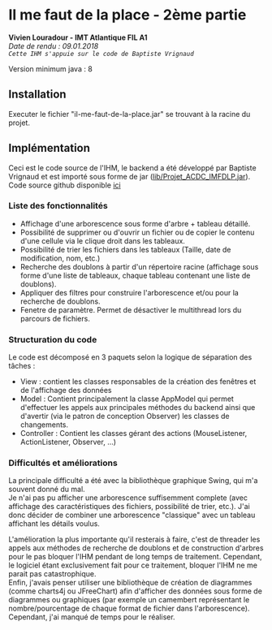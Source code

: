# Il me faut de la place  - 2ème partie
**Vivien Louradour - IMT Atlantique FIL A1**  
*Date de rendu : 09.01.2018*  
*`Cette IHM s'appuie sur le code de Baptiste Vrignaud`*  
  
Version minimum java : 8

## Installation
Executer le fichier "il-me-faut-de-la-place.jar" se trouvant à la racine du projet.

## Implémentation
Ceci est le code source de l'IHM, le backend a été développé par Baptiste Vrignaud et est importé sous forme de jar ([lib/Projet_ACDC_IMFDLP.jar](lib/Projet_ACDC_IMFDLP.jar)). Code source github disponible [ici](https://github.com/batnyu/Projet_ACDC_IMFDLP)

### Liste des fonctionnalités
- Affichage d'une arborescence sous forme d'arbre + tableau détaillé.
- Possibilité de supprimer ou d'ouvrir un fichier ou de copier le contenu d'une cellule via le clique droit dans les tableaux.
- Possibilité de trier les fichiers dans les tableaux (Taille, date de modification, nom, etc.)
- Recherche des doublons à partir d'un répertoire racine (affichage sous forme d'une liste de tableaux, chaque tableau contenant une liste de doublons).
- Appliquer des filtres pour construire l'arborescence et/ou pour la recherche de doublons.
- Fenetre de paramètre. Permet de désactiver le multithread lors du parcours de fichiers.

### Structuration du code
Le code est décomposé en 3 paquets selon la logique de séparation des tâches : 
- View : contient les classes responsables de la création des fenêtres et de l'affichage des données
- Model : Contient principalement la classe AppModel qui permet d'effectuer les appels aux principales méthodes du backend ainsi que d'avertir (via le patron de conception Observer) les classes de changements. 
- Controller : Contient les classes gérant des actions (MouseListener, ActionListener, Observer, ...)

### Difficultés et améliorations 
La principale difficulté a été avec la bibliothèque graphique Swing, qui m'a souvent donné du mal.  
Je n'ai pas pu afficher une arborescence suffisemment complete (avec affichage des caractéristiques des fichiers, possibilité de trier, etc.). J'ai donc décider de combiner une arborescence "classique" avec un tableau affichant les détails voulus.       

L'amélioration la plus importante qu'il resterais à faire, c'est de threader les appels aux méthodes de recherche de doublons et de construction d'arbres pour le pas bloquer l'IHM pendant de long temps de traitement. Cependant, le logiciel étant exclusivement fait pour ce traitement, bloquer l'IHM ne me parait pas catastrophique.  
Enfin, j'avais penser utiliser une bibliothèque de création de diagrammes (comme charts4j ou JFreeChart) afin d'afficher des données sous forme de diagrammes ou graphiques (par exemple un camembert représentant le nombre/pourcentage de chaque format de fichier dans l'arborescence). Cependant, j'ai manqué de temps pour le réaliser. 
  

